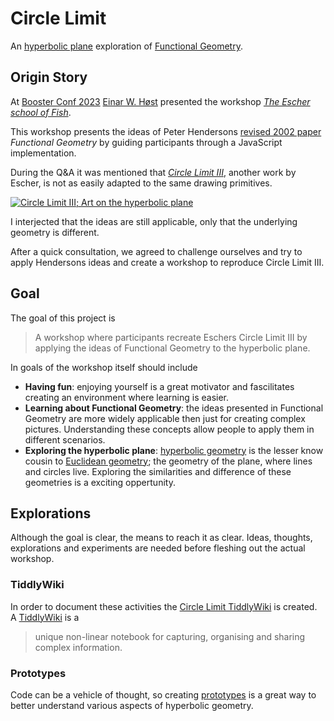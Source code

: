 # Circle Limit
An [hyperbolic plane][wikipedia:hyperbolic-geometry] exploration of [Functional Geometry][paper:functional-geometry].

## Origin Story
At [Booster Conf 2023][conference:booster.2023] [Einar W. Høst][twitter:einarwh] presented the workshop [_The Escher school of Fish_][github:einarwh.workshop].

This workshop presents the ideas of Peter Hendersons [revised 2002 paper][paper:functional-geometry] _Functional Geometry_ by guiding participants through a JavaScript implementation.

During the Q&A it was mentioned that [_Circle Limit III_][wikipedia:circle-limit-III], another work by Escher, is not as easily adapted to the same drawing primitives.

[![Circle Limit III; Art on the hyperbolic plane](https://upload.wikimedia.org/wikipedia/en/thumb/5/55/Escher_Circle_Limit_III.jpg/290px-Escher_Circle_Limit_III.jpg)][wikipedia:circle-limit-III]

I interjected that the ideas are still applicable, only that the underlying geometry is different.

After a quick consultation, we agreed to challenge ourselves and try to apply Hendersons ideas and create a workshop to reproduce Circle Limit III. 

## Goal
The goal of this project is

> A workshop where participants recreate Eschers Circle Limit III by applying the ideas of Functional Geometry to the hyperbolic plane.

In goals of the workshop itself should include

* **Having fun**: enjoying yourself is a great motivator and fascilitates creating an environment where learning is easier.
* **Learning about Functional Geometry**: the ideas presented in Functional Geometry are more widely applicable then just for creating complex pictures. Understanding these concepts allow people to apply them in different scenarios.
* **Exploring the hyperbolic plane**: [hyperbolic geometry][wikipedia:hyperbolic-geometry] is the lesser know cousin to [Euclidean geometry][wikipedia:euclidean-geometry]; the geometry of the plane, where lines and circles live. Exploring the similarities and difference of these geometries is a exciting oppertunity.

## Explorations
Although the goal is clear, the means to reach it as clear. Ideas, thoughts, explorations and experiments are needed before fleshing out the actual workshop.

### TiddlyWiki
In order to document these activities the [Circle Limit TiddlyWiki][documentation:tiddlywiki] is created. A [TiddlyWiki][tiddlywiki] is a

> unique non-linear notebook for capturing, organising and sharing complex information.

### Prototypes
Code can be a vehicle of thought, so creating [prototypes][directory:prototype] is a great way to better understand various aspects of hyperbolic geometry.

[conference:booster.2023]: https://2023.boosterconf.no/
[directory:prototype]: https://github.com/fifth-postulate/circle-limit/tree/main/prototype
[documentation:tiddlywiki]: https://fifth-postulate.nl/circle-limit/index.html
[github:einarwh.workshop]: https://github.com/einarwh/escher-workshop-js
[paper:functional-geometry]: https://eprints.soton.ac.uk/257577/1/funcgeo2.pdf
[tiddlywiki]: https://tiddlywiki.com/
[twitter:einarwh]: https://twitter.com/einarwh
[wikipedia:circle-limit-III]: https://en.wikipedia.org/wiki/Circle_Limit_III
[wikipedia:euclidean-geometry]: https://en.wikipedia.org/wiki/Euclidean_geometry
[wikipedia:hyperbolic-geometry]: https://en.wikipedia.org/wiki/Hyperbolic_geometry
